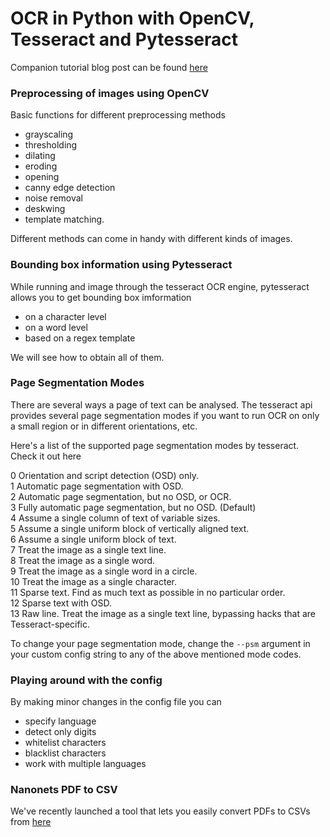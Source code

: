 # OCR in Python with OpenCV, Tesseract and Pytesseract

Companion tutorial blog post can be found [here](https://nanonets.com/blog/ocr-with-tesseract/)

### Preprocessing of images using OpenCV

Basic functions for different preprocessing methods 
- grayscaling
- thresholding
- dilating
- eroding
- opening
- canny edge detection
- noise removal
- deskwing
- template matching. 

Different methods can come in handy with different kinds of images. 

### Bounding box information using Pytesseract

While running and image through the tesseract OCR engine, pytesseract allows you to get bounding box imformation 
- on a character level
- on a word level
- based on a regex template

We will see how to obtain all of them.

### Page Segmentation Modes

There are several ways a page of text can be analysed. The tesseract api provides several page segmentation modes if you want to run OCR on only a small region or in different orientations, etc.

Here's a list of the supported page segmentation modes by tesseract. Check it out here

0    Orientation and script detection (OSD) only.  
1    Automatic page segmentation with OSD.  
2    Automatic page segmentation, but no OSD, or OCR.  
3    Fully automatic page segmentation, but no OSD. (Default)  
4    Assume a single column of text of variable sizes.  
5    Assume a single uniform block of vertically aligned text.  
6    Assume a single uniform block of text.  
7    Treat the image as a single text line.  
8    Treat the image as a single word.  
9    Treat the image as a single word in a circle.  
10    Treat the image as a single character.  
11    Sparse text. Find as much text as possible in no particular order.  
12    Sparse text with OSD.  
13    Raw line. Treat the image as a single text line, bypassing hacks that are Tesseract-specific.  

To change your page segmentation mode, change the ```--psm``` argument in your custom config string to any of the above mentioned mode codes.

### Playing around with the config

By making minor changes in the config file you can 
- specify language
- detect only digits
- whitelist characters
- blacklist characters
- work with multiple languages

### Nanonets PDF to CSV 
We've recently launched a tool that lets you easily convert PDFs to CSVs from [here](https://nanonets.com/convert-pdf-to-csv)

